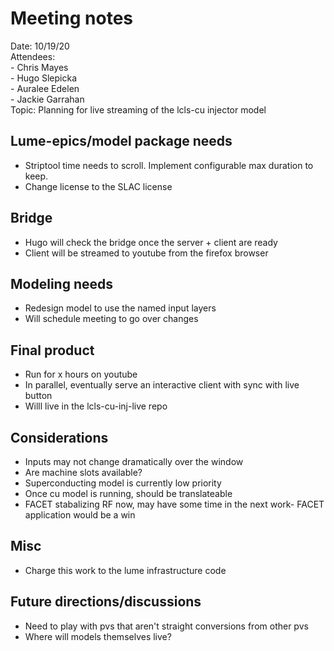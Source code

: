 # Meeting notes

Date: 10/19/20  
Attendees:   
    - Chris Mayes  
    - Hugo Slepicka  
    - Auralee Edelen  
    - Jackie Garrahan  
Topic: Planning for live streaming of the lcls-cu injector model

## Lume-epics/model package needs
* Striptool time needs to scroll. Implement configurable max duration to keep.
* Change license to the SLAC license

## Bridge
* Hugo will check the bridge once the server + client are ready
* Client will be streamed to youtube from the firefox browser

## Modeling needs
* Redesign model to use the named input layers
* Will schedule meeting to go over changes

## Final product
* Run for x hours on youtube
* In parallel, eventually serve an interactive client with sync with live button
* Willl live in the lcls-cu-inj-live repo

## Considerations
* Inputs may not change dramatically over the window
* Are machine slots available?
* Superconducting model is currently low priority
* Once cu model is running, should be translateable
* FACET stabalizing RF now, may have some time in the next work- FACET application would be a win

## Misc
* Charge this work to the lume infrastructure code

## Future directions/discussions
* Need to play with pvs that aren't straight conversions from other pvs 
* Where will models themselves live? 
